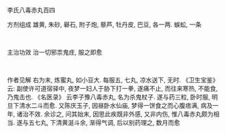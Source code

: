 李氏八毒赤丸百四

方剂组成 雄黄, 朱砂, 礜石, 附子炮, 藜芦, 牡丹皮, 巴豆, 各一两. 蜈蚣, 一条

 

主治功效 治一切邪祟鬼疰, 服之即愈

 

作者见解 右为末, 炼蜜丸, 如小豆大. 每服五, 七丸, 凉水送下, 无时. 《卫生宝鉴》 云: 副使许可道宿驿中, 夜梦一妇人于胁下打一拳, 遂痛不止, 而往来寒热, 不能食, 乃鬼击也. 《名医录》 云李子豫八毒赤丸, 名为杀鬼杖子. 遂与药三粒, 卧时服, 明旦下清水二斗而愈. 又陈庆玉子, 因昼卧水仙庙, 梦得一饼食之而心腹痞满, 病及一年, 诸治不效. 余诊之, 问其始末, 因思此疾既非外感, 又非内伤, 惟八毒赤丸颇为相当. 遂与五七丸, 下清黄涎斗余, 渐得气调, 后以别药理之, 数月而愈 

